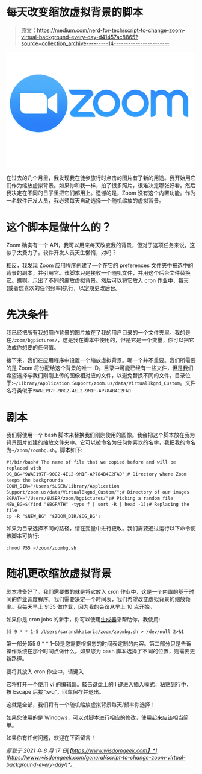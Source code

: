 # 每天改变缩放虚拟背景的脚本

> 原文：<https://medium.com/nerd-for-tech/script-to-change-zoom-virtual-background-every-day-d41457ac8865?source=collection_archive---------14----------------------->

![](img/90a97107d443ff4ce60f5dc174a7915d.png)

在过去的几个月里，我发现我在徒步旅行时点击的图片有了新的用途。我开始用它们作为缩放虚拟背景。如果你和我一样，拍了很多照片，很难决定哪张好看。然后我决定在不同的日子里把它们都用上。遗憾的是，Zoom 没有这个内置功能。作为一名软件开发人员，我必须每天自动选择一个随机缩放的虚拟背景。

# 这个脚本是做什么的？

Zoom 确实有一个 API，我可以用来每天改变我的背景，但对于这项任务来说，这似乎太费力了。软件开发人员天生懒惰，对吗？

相反，我发现 Zoom 应用程序创建了一个在它的 preferences 文件夹中被选中的背景的副本，并引用它。该脚本只是接收一个随机文件，并用这个后台文件替换它。瞧啊。示出了不同的缩放虚拟背景。然后可以将它放入 cron 作业中，每天(或者您喜欢的任何频率)执行，以定期更改后台。

# 先决条件

我已经把所有我想用作背景的图片放在了我的用户目录的一个文件夹里。我的是在`/zoom/bgpictures/`，这是我在脚本中使用的，但是它是一个变量，你可以把它改成你想要的任何值。

接下来，我们在应用程序中设置一个缩放虚拟背景。哪一个并不重要。我们所需要的是 Zoom 将分配给这个背景的唯一 ID。目录中可能已经有一些文件，但是我们希望选择与我们刚刚上传的图像相对应的文件，以避免替换不同的文件。目录位于:`~/Library/Application Support/zoom.us/data/VirtualBkgnd_Custom`。文件名将类似于:`9WAE197F-90G2-4EL2-9M1F-AP784B4C2FAD`

# 剧本

我们将使用一个 bash 脚本来替换我们刚刚使用的图像。我会把这个脚本放在我为背景图片创建的缩放文件夹中。它可以被命名为任何你喜欢的名字，我把我的命名为`~/zoom/zoombg.sh`。脚本如下:

```
#!/bin/bash# The name of file that we copied before and will be replaced with
OG_BG="9WAE197F-90G2-4EL2-9M1F-AP784B4C2FAD";# Directory where Zoom keeps the backgrounds
ZOOM_DIR="/Users/$USER/Library/Application Support/zoom.us/data/VirtualBkgnd_Custom/";# Directory of our images
BGPATH="/Users/$USER/zoom/bgpictures/";# Picking a random file
NEW_BG=$(find "$BGPATH" -type f | sort -R | head -1);# Replacing the file
cp -R "$NEW_BG" "$ZOOM_DIR/$OG_BG";
```

如果为目录选择不同的路径，请在变量中进行更改。我们需要通过运行以下命令使该脚本可执行:

```
chmod 755 ~/zoom/zoombg.sh
```

# 随机更改缩放虚拟背景

剧本准备好了。我们需要做的就是将它放入 cron 作业中，这是一个内置的基于时间的作业调度程序。我们需要决定一个时间表，我们希望改变虚拟背景的缩放频率。我每天早上 9:55 做作业，因为我的会议从早上 10 点开始。

如果你是 cron jobs 的新手，你可以使用[生成器](https://corntab.com/)来帮助你。我使用:

```
55 9 * * 1-5 /Users/saranshkataria/zoom/zoombg.sh > /dev/null 2>&1
```

第一部分(55 9 * * 1–5)是您需要根据您的时间表定制的内容。第二部分只是告诉操作系统在那个时间点做什么。如果您为 bash 脚本选择了不同的位置，则需要更新路径。

要将其放入 cron 作业中，请键入

它将打开一个使用 vi 的编辑器。敲击键盘上的 I 键进入插入模式，粘贴到行中，按 Escape 后接“:wq”，回车保存并退出。

这就是全部，我们将有一个随机缩放虚拟背景每天/频率你选择！

如果您使用的是 Windows，可以对脚本进行相应的修改，使用起来应该相当简单。

如果你有任何问题，欢迎在下面留言！

*原载于 2021 年 8 月 17 日*[*【https://www.wisdomgeek.com】*](https://www.wisdomgeek.com/general/script-to-change-zoom-virtual-background-every-day/)*。*